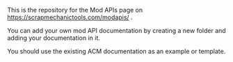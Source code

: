 
This is the repository for the Mod APIs page on https://scrapmechanictools.com/modapis/ .

You can add your own mod API documentation by creating a new folder and adding your documentation in it.

You should use the existing ACM documentation as an example or template.
